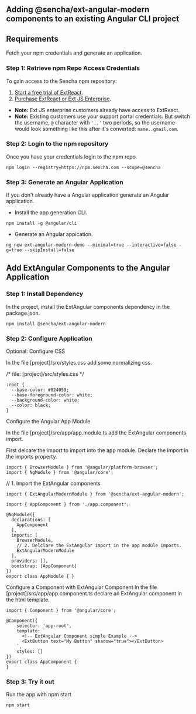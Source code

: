 ## Adding @sencha/ext-angular-modern components to an existing Angular CLI project

## Requirements
Fetch your npm credentials and generate an application.

### Step 1: Retrieve npm Repo Access Credentials
To gain access to the Sencha npm repository:

1. [Start a free trial of ExtReact](https://www.sencha.com/products/extreact/evaluate/).
2. [Purchase ExtReact or Ext JS Enterprise](https://www.sencha.com/store/).

* **Note:** Ext JS enterprise customers already have access to ExtReact.
* **Note:** Existing customers use your support portal credentials. But switch the username, `@` character with `'..'` two periods, so the username would look something like this after it's converted: `name..gmail.com`.

### Step 2: Login to the npm repository
Once you have your credentials login to the npm repo.

```
npm login --registry=https://npm.sencha.com --scope=@sencha
```

### Step 3: Generate an Angular Application
If you don't already have a Angular application generate an Angular application.

- Install the app generation CLI.

```
npm install -g @angular/cli
```

- Generate an Angular appication.

```
ng new ext-angular-modern-demo --minimal=true --interactive=false -g=true --skipInstall=false
```

## Add ExtAngular Components to the Angular Application

### Step 1: Install Dependency

In the project, install the ExtAngular components dependency in the package.json.

```
npm install @sencha/ext-angular-modern
```

### Step 2: Configure Application

Optional: Configure CSS

In the file [project]/src/styles.css add some normalizing css.

/* file: [project]/src/styles.css */
```
:root {
  --base-color: #024059;
  --base-foreground-color: white;
  --background-color: white;
  --color: black;
}
```

Configure the Angular App Module

In the file [project]/src/app/app.module.ts add the ExtAngular components import.

First delcare the import to import into the app module.
Declare the import in the imports property.

```
import { BrowserModule } from '@angular/platform-browser';
import { NgModule } from '@angular/core';
```

// 1. Import the ExtAngular components

```
import { ExtAngularModernModule } from '@sencha/ext-angular-modern';

import { AppComponent } from './app.component';

@NgModule({
  declarations: [
    AppComponent
  ],
  imports: [
    BrowserModule,
    // 2. Delclare the ExtAngular import in the app module imports.
    ExtAngularModernModule
  ],
  providers: [],
  bootstrap: [AppComponent]
})
export class AppModule { }
```

Configure a Component with ExtAngular Component
In the file [project]/src/app/app.component.ts declare an ExtAngular component in the html template.

```
import { Component } from '@angular/core';

@Component({
    selector: 'app-root',
    template: `
      <!-- ExtAngular Component simple Example -->
      <ExtButton text="My Button" shadow="true"></ExtButton>
    `,
    styles: []
})
export class AppComponent {
}
```

### Step 3: Try it out

Run the app with npm start

```
npm start
```